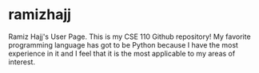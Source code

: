 # ramizhajj
Ramiz Hajj's User Page.
This is my CSE 110 Github repository!
My favorite programming language has got to be Python because I have the most experience in it and I feel that it is the most applicable to my areas of interest. 
